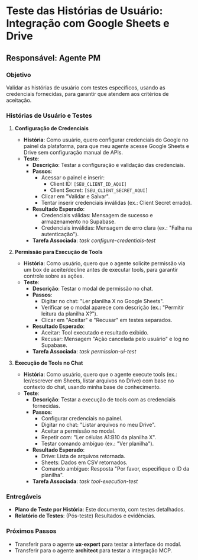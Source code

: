 # Teste das Histórias de Usuário: Integração com Google Sheets e Drive

## Responsável: Agente PM

### Objetivo
Validar as histórias de usuário com testes específicos, usando as credenciais fornecidas, para garantir que atendem aos critérios de aceitação.

### Histórias de Usuário e Testes

1. **Configuração de Credenciais**
   - **História**: Como usuário, quero configurar credenciais do Google no painel da plataforma, para que meu agente acesse Google Sheets e Drive sem configuração manual de APIs.
   - **Teste**:
     - **Descrição**: Testar a configuração e validação das credenciais.
     - **Passos**:
       - Acessar o painel e inserir:
         - Client ID: `[SEU_CLIENT_ID_AQUI]`
         - Client Secret: `[SEU_CLIENT_SECRET_AQUI]`
       - Clicar em "Validar e Salvar".
       - Tentar inserir credenciais inválidas (ex.: Client Secret errado).
     - **Resultado Esperado**:
       - Credenciais válidas: Mensagem de sucesso e armazenamento no Supabase.
       - Credenciais inválidas: Mensagem de erro clara (ex.: "Falha na autenticação").
     - **Tarefa Associada**: *task configure-credentials-test*

2. **Permissão para Execução de Tools**
   - **História**: Como usuário, quero que o agente solicite permissão via um box de aceite/decline antes de executar tools, para garantir controle sobre as ações.
   - **Teste**:
     - **Descrição**: Testar o modal de permissão no chat.
     - **Passos**:
       - Digitar no chat: "Ler planilha X no Google Sheets".
       - Verificar se o modal aparece com descrição (ex.: "Permitir leitura da planilha X?").
       - Clicar em "Aceitar" e "Recusar" em testes separados.
     - **Resultado Esperado**:
       - Aceitar: Tool executado e resultado exibido.
       - Recusar: Mensagem "Ação cancelada pelo usuário" e log no Supabase.
     - **Tarefa Associada**: *task permission-ui-test*

3. **Execução de Tools no Chat**
   - **História**: Como usuário, quero que o agente execute tools (ex.: ler/escrever em Sheets, listar arquivos no Drive) com base no contexto do chat, usando minha base de conhecimento.
   - **Teste**:
     - **Descrição**: Testar a execução de tools com as credenciais fornecidas.
     - **Passos**:
       - Configurar credenciais no painel.
       - Digitar no chat: "Listar arquivos no meu Drive".
       - Aceitar a permissão no modal.
       - Repetir com: "Ler células A1:B10 da planilha X".
       - Testar comando ambíguo (ex.: "Ver planilha").
     - **Resultado Esperado**:
       - Drive: Lista de arquivos retornada.
       - Sheets: Dados em CSV retornados.
       - Comando ambíguo: Resposta "Por favor, especifique o ID da planilha".
     - **Tarefa Associada**: *task tool-execution-test*

### Entregáveis
- **Plano de Teste por História**: Este documento, com testes detalhados.
- **Relatório de Testes**: (Pós-teste) Resultados e evidências.

### Próximos Passos
- Transferir para o agente **ux-expert** para testar a interface do modal.
- Transferir para o agente **architect** para testar a integração MCP.